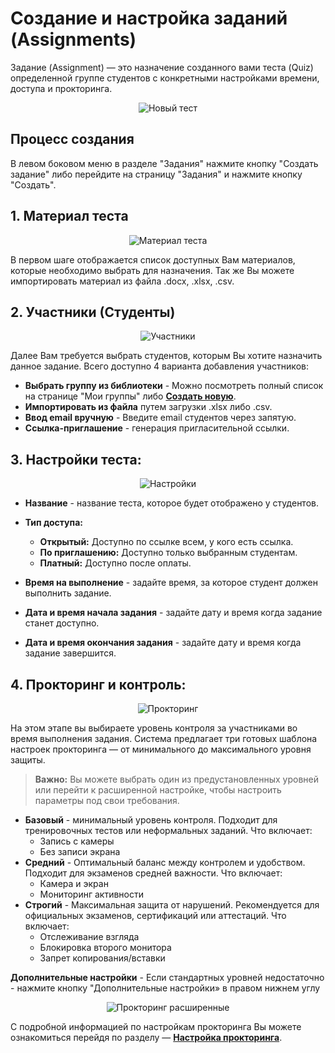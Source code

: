 # Создание и настройка заданий (Assignments)

Задание (Assignment) — это назначение созданного вами теста (Quiz) определенной группе студентов с конкретными настройками времени, доступа и прокторинга.

<p align="center">
<img src="/assignments-list.jpg" alt="Новый тест" />
</p>

## Процесс создания

В левом боковом меню в разделе "Задания" нажмите кнопку "Создать задание" либо перейдите на страницу "Задания" и нажмите кнопку "Создать".

## 1.  **Материал теста**

<p align="center">
<img src="/assignment-create-1.jpg" alt="Материал теста" />
</p>

В первом шаге отображается список доступных Вам материалов, которые необходимо выбрать для назначения. Так же Вы можете импортировать материал из файла .docx, .xlsx, .csv.

## 2.  **Участники (Студенты)**

<p align="center">
<img src="/assignment-create-2.jpg" alt="Участники" />
</p>

Далее Вам требуется выбрать студентов, которым Вы хотите назначить данное задание. Всего доступно 4 варианта добавления участников:

- **Выбрать группу из библиотеки** - Можно посмотреть полный список на странице "Мои группы" либо **[Создать новую](manage-classes.md)**.
- **Импортировать из файла** путем загрузки .xlsx либо .csv.
- **Ввод email вручную** - Введите email студентов через запятую.
- **Ссылка-приглашение** - генерация пригласительной ссылки.

## 3.  **Настройки теста:**

<p align="center">
<img src="/assignment-create-3.jpg" alt="Настройки" />
</p>

- **Название** - название теста, которое будет отображено у студентов.

- **Тип доступа:**
  - **Открытый:** Доступно по ссылке всем, у кого есть ссылка.
  - **По приглашению:** Доступно только выбранным студентам.
  - **Платный:** Доступно после оплаты.

- **Время на выполнение** - задайте время, за которое студент должен выполнить задание.
- **Дата и время начала задания** - задайте дату и время когда задание станет доступно.
- **Дата и время окончания задания** - задайте дату и время когда задание завершится.

## 4.  **Прокторинг и контроль:**

<p align="center">
<img src="/assignment-create-4.jpg" alt="Прокторинг" />
</p>

На этом этапе вы выбираете уровень контроля за участниками во время выполнения задания. Система предлагает три готовых шаблона настроек прокторинга — от минимального до максимального уровня защиты.

> **Важно:** Вы можете выбрать один из предустановленных уровней или перейти к расширенной настройке, чтобы настроить параметры под свои требования.

- **Базовый** - минимальный уровень контроля. Подходит для тренировочных тестов или неформальных заданий. Что включает:
  - Запись с камеры
  - Без записи экрана
- **Средний** - Оптимальный баланс между контролем и удобством. Подходит для экзаменов средней важности. Что включает:
  - Камера и экран
  - Мониторинг активности
- **Строгий** - Максимальная защита от нарушений. Рекомендуется для официальных экзаменов, сертификаций или аттестаций. Что включает:
  - Отслеживание взгляда
  - Блокировка второго монитора
  - Запрет копирования/вставки

**Дополнительные настройки** - Если стандартных уровней недостаточно - нажмите кнопку "Дополнительные настройки» в правом нижнем углу

<p align="center">
<img src="/assignment-create-4-1.jpg" alt="Прокторинг расширенные" />
</p>

С подробной информацией по настройкам прокторинга Вы можете ознакомиться перейдя по разделу — **[Настройка прокторинга](proctoring-settings.md)**.
